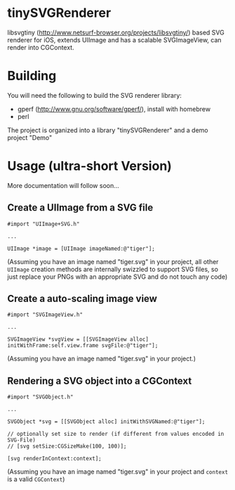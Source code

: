 tinySVGRenderer
===============

libsvgtiny (http://www.netsurf-browser.org/projects/libsvgtiny/) based SVG renderer for iOS, extends UIImage and has a scalable SVGImageView, can render into CGContext.

Building
========

You will need the following to build the SVG renderer library:
* gperf (http://www.gnu.org/software/gperf/), install with homebrew
* perl

The project is organized into a library "tinySVGRenderer" and a demo project "Demo"

Usage (ultra-short Version)
===========================

More documentation will follow soon...

## Create a UIImage from a SVG file

~~~objc
#import "UIImage+SVG.h"

...

UIImage *image = [UIImage imageNamed:@"tiger"];
~~~
(Assuming you have an image named "tiger.svg" in your project, all other `UIImage` creation methods are internally swizzled to support SVG files, so just replace your PNGs with an appropriate SVG and do not touch any code)

## Create a auto-scaling image view

~~~objc
#import "SVGImageView.h"

...

SVGImageView *svgView = [[SVGImageView alloc] initWithFrame:self.view.frame svgFile:@"tiger"];
~~~
(Assuming you have an image named "tiger.svg" in your project.)

## Rendering a SVG object into a CGContext

~~~objc
#import "SVGObject.h"

...

SVGObject *svg = [[SVGObject alloc] initWithSVGNamed:@"tiger"];

// optionally set size to render (if different from values encoded in SVG-File)
// [svg setSize:CGSizeMake(100, 100)];

[svg renderInContext:context];
~~~
(Assuming you have an image named "tiger.svg" in your project and `context` is a valid `CGContext`)
